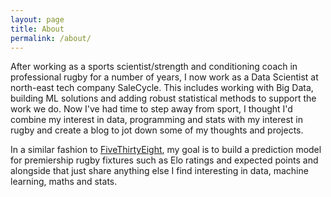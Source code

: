 ```yaml
---
layout: page
title: About
permalink: /about/
---
```


After working as a sports scientist/strength and conditioning coach in professional rugby for a number of years, I now work as a Data Scientist at north-east tech company SaleCycle. This includes working with Big Data, building ML solutions and adding robust statistical methods to support the work we do. Now I've had time to step away from sport, I thought I'd combine my interest in data, programming and stats with my interest in rugby and create a blog to jot down some of my thoughts and projects. 

In a similar fashion to [FiveThirtyEight](https://fivethirtyeight.com/), my goal is to build a prediction model for premiership rugby fixtures such as Elo ratings and expected points and alongside that just share anything else I find interesting in data, machine learning, maths and stats.

